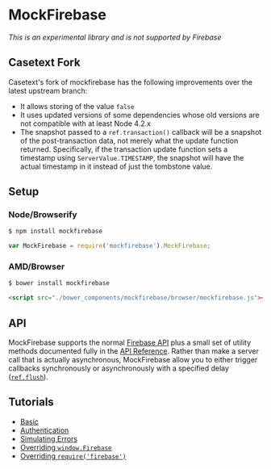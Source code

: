 MockFirebase
============

*This is an experimental library and is not supported by Firebase*

## Casetext Fork

Casetext's fork of mockfirebase has the following improvements over the latest upstream branch:
 * It allows storing of the value `false`
 * It uses updated versions of some dependencies whose old versions are not compatible with at least Node 4.2.x
 * The snapshot passed to a `ref.transaction()` callback will be a snapshot of the post-transaction data, not merely what the update function returned. Specifically, if the transaction update function sets a timestamp using `ServerValue.TIMESTAMP`, the snapshot will have the actual timestamp in it instead of just the tombstone value.

## Setup

### Node/Browserify

```bash
$ npm install mockfirebase
```

```js
var MockFirebase = require('mockfirebase').MockFirebase;
```

### AMD/Browser

```bash
$ bower install mockfirebase
```

```html
<script src="./bower_components/mockfirebase/browser/mockfirebase.js"></script>
```

## API

MockFirebase supports the normal [Firebase API](https://www.firebase.com/docs/web/api/) plus a small set of utility methods documented fully in the [API Reference](API.md). Rather than make a server call that is actually asynchronous, MockFirebase allow you to either trigger callbacks synchronously or asynchronously with a specified delay ([`ref.flush`](API.md#flushdelay---ref)).

## Tutorials

* [Basic](tutorials/basic.md)
* [Authentication](tutorials/authentication.md)
* [Simulating Errors](tutorials/errors.md)
* [Overriding `window.Firebase`](tutorials/override.md)
* [Overriding `require('firebase')`](tutorials/proxyquire.md)
